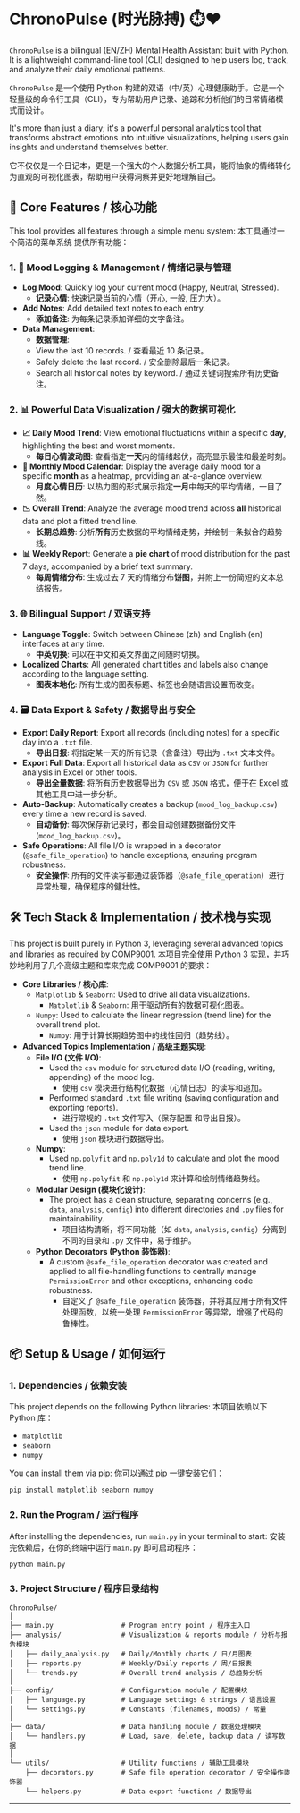 # ChronoPulse (时光脉搏) ⏱️❤️

`ChronoPulse` is a bilingual (EN/ZH) Mental Health Assistant built with Python. It is a lightweight command-line tool (CLI) designed to help users log, track, and analyze their daily emotional patterns.

`ChronoPulse` 是一个使用 Python 构建的双语（中/英）心理健康助手。它是一个轻量级的命令行工具（CLI），专为帮助用户记录、追踪和分析他们的日常情绪模式而设计。

It's more than just a diary; it's a powerful personal analytics tool that transforms abstract emotions into intuitive visualizations, helping users gain insights and understand themselves better.

它不仅仅是一个日记本，更是一个强大的个人数据分析工具，能将抽象的情绪转化为直观的可视化图表，帮助用户获得洞察并更好地理解自己。

## 🌟 Core Features / 核心功能

This tool provides all features through a simple menu system:
本工具通过一个简洁的菜单系统 提供所有功能：

### 1\. 📝 Mood Logging & Management / 情绪记录与管理

  * **Log Mood**: Quickly log your current mood (Happy, Neutral, Stressed).
      * **记录心情**: 快速记录当前的心情（开心, 一般, 压力大）。
  * **Add Notes**: Add detailed text notes to each entry.
      * **添加备注**: 为每条记录添加详细的文字备注。
  * **Data Management**:
      * **数据管理**:
      * View the last 10 records. / 查看最近 10 条记录。
      * Safely delete the last record. / 安全删除最后一条记录。
      * Search all historical notes by keyword. / 通过关键词搜索所有历史备注。

### 2\. 📊 Powerful Data Visualization / 强大的数据可视化

  * **📈 Daily Mood Trend**: View emotional fluctuations within a specific **day**, highlighting the best and worst moments.
      * **每日心情波动图**: 查看指定**一天**内的情绪起伏，高亮显示最佳和最差时刻。
  * **📅 Monthly Mood Calendar**: Display the average daily mood for a specific **month** as a heatmap, providing an at-a-glance overview.
      * **月度心情日历**: 以热力图的形式展示指定**一月**中每天的平均情绪，一目了然。
  * **📉 Overall Trend**: Analyze the average mood trend across **all** historical data and plot a fitted trend line.
      * **长期总趋势**: 分析**所有**历史数据的平均情绪走势，并绘制一条拟合的趋势线。
  * **📊 Weekly Report**: Generate a **pie chart** of mood distribution for the past 7 days, accompanied by a brief text summary.
      * **每周情绪分布**: 生成过去 7 天的情绪分布**饼图**，并附上一份简短的文本总结报告。

### 3\. 🌐 Bilingual Support / 双语支持

  * **Language Toggle**: Switch between Chinese (zh) and English (en) interfaces at any time.
      * **中英切换**: 可以在中文和英文界面之间随时切换。
  * **Localized Charts**: All generated chart titles and labels also change according to the language setting.
      * **图表本地化**: 所有生成的图表标题、标签也会随语言设置而改变。

### 4\. 🗃️ Data Export & Safety / 数据导出与安全

  * **Export Daily Report**: Export all records (including notes) for a specific day into a `.txt` file.
      * **导出日报**: 将指定某一天的所有记录（含备注）导出为 `.txt` 文本文件。
  * **Export Full Data**: Export all historical data as `CSV` or `JSON` for further analysis in Excel or other tools.
      * **导出全量数据**: 将所有历史数据导出为 `CSV` 或 `JSON` 格式，便于在 Excel 或其他工具中进一步分析。
  * **Auto-Backup**: Automatically creates a backup (`mood_log_backup.csv`) every time a new record is saved.
      * **自动备份**: 每次保存新记录时，都会自动创建数据备份文件 (`mood_log_backup.csv`)。
  * **Safe Operations**: All file I/O is wrapped in a decorator (`@safe_file_operation`) to handle exceptions, ensuring program robustness.
      * **安全操作**: 所有的文件读写都通过装饰器（`@safe_file_operation`）进行异常处理，确保程序的健壮性。

## 🛠️ Tech Stack & Implementation / 技术栈与实现

This project is built purely in Python 3, leveraging several advanced topics and libraries as required by COMP9001.
本项目完全使用 Python 3 实现，并巧妙地利用了几个高级主题和库来完成 COMP9001 的要求：

  * **Core Libraries / 核心库**:
      * `Matplotlib` & `Seaborn`: Used to drive all data visualizations.
          * `Matplotlib` & `Seaborn`: 用于驱动所有的数据可视化图表。
      * `Numpy`: Used to calculate the linear regression (trend line) for the overall trend plot.
          * `Numpy`: 用于计算长期趋势图中的线性回归（趋势线）。
  * **Advanced Topics Implementation / 高级主题实现**:
      * **File I/O (文件 I/O)**:
          * Used the `csv` module for structured data I/O (reading, writing, appending) of the mood log.
              * 使用 `csv` 模块进行结构化数据（心情日志）的读写和追加。
          * Performed standard `.txt` file writing (saving configuration and exporting reports).
              * 进行常规的 `.txt` 文件写入（保存配置 和导出日报）。
          * Used the `json` module for data export.
              * 使用 `json` 模块进行数据导出。
      * **Numpy**:
          * Used `np.polyfit` and `np.poly1d` to calculate and plot the mood trend line.
              * 使用 `np.polyfit` 和 `np.poly1d` 来计算和绘制情绪趋势线。
      * **Modular Design (模块化设计)**:
          * The project has a clean structure, separating concerns (e.g., `data`, `analysis`, `config`) into different directories and `.py` files for maintainability.
              * 项目结构清晰，将不同功能（如 `data`, `analysis`, `config`）分离到不同的目录和 `.py` 文件中，易于维护。
      * **Python Decorators (Python 装饰器)**:
          * A custom `@safe_file_operation` decorator was created and applied to all file-handling functions to centrally manage `PermissionError` and other exceptions, enhancing code robustness.
              * 自定义了 `@safe_file_operation` 装饰器，并将其应用于所有文件处理函数，以统一处理 `PermissionError` 等异常，增强了代码的鲁棒性。

## 📦 Setup & Usage / 如何运行

### 1\. Dependencies / 依赖安装

This project depends on the following Python libraries:
本项目依赖以下 Python 库：

  * `matplotlib`
  * `seaborn`
  * `numpy`

You can install them via pip:
你可以通过 pip 一键安装它们：

```bash
pip install matplotlib seaborn numpy
```

### 2\. Run the Program / 运行程序

After installing the dependencies, run `main.py` in your terminal to start:
安装完依赖后，在你的终端中运行 `main.py` 即可启动程序：

```bash
python main.py
```

### 3\. Project Structure / 程序目录结构

```
ChronoPulse/
│
├── main.py                 # Program entry point / 程序主入口
├── analysis/               # Visualization & reports module / 分析与报告模块
│   ├── daily_analysis.py   # Daily/Monthly charts / 日/月图表
│   ├── reports.py          # Weekly/Daily reports / 周/日报表
│   └── trends.py           # Overall trend analysis / 总趋势分析
│
├── config/                 # Configuration module / 配置模块
│   ├── language.py         # Language settings & strings / 语言设置
│   └── settings.py         # Constants (filenames, moods) / 常量
│
├── data/                   # Data handling module / 数据处理模块
│   └── handlers.py         # Load, save, delete, backup data / 读写数据
│
└── utils/                  # Utility functions / 辅助工具模块
    ├── decorators.py       # Safe file operation decorator / 安全操作装饰器
    └── helpers.py          # Data export functions / 数据导出
```

-----